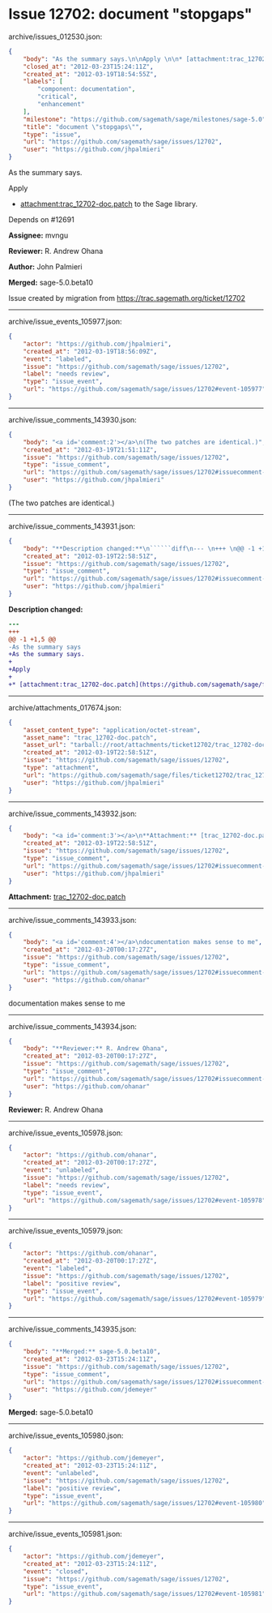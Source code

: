 # Issue 12702: document "stopgaps"

archive/issues_012530.json:
```json
{
    "body": "As the summary says.\n\nApply \n\n* [attachment:trac_12702-doc.patch](https://github.com/sagemath/sage/files/ticket12702/trac_12702-doc.patch) to the Sage library.\n\nDepends on #12691\n\n**Assignee:** mvngu\n\n**Reviewer:** R. Andrew Ohana\n\n**Author:** John Palmieri\n\n**Merged:** sage-5.0.beta10\n\nIssue created by migration from https://trac.sagemath.org/ticket/12702\n\n",
    "closed_at": "2012-03-23T15:24:11Z",
    "created_at": "2012-03-19T18:54:55Z",
    "labels": [
        "component: documentation",
        "critical",
        "enhancement"
    ],
    "milestone": "https://github.com/sagemath/sage/milestones/sage-5.0",
    "title": "document \"stopgaps\"",
    "type": "issue",
    "url": "https://github.com/sagemath/sage/issues/12702",
    "user": "https://github.com/jhpalmieri"
}
```
As the summary says.

Apply 

* [attachment:trac_12702-doc.patch](https://github.com/sagemath/sage/files/ticket12702/trac_12702-doc.patch) to the Sage library.

Depends on #12691

**Assignee:** mvngu

**Reviewer:** R. Andrew Ohana

**Author:** John Palmieri

**Merged:** sage-5.0.beta10

Issue created by migration from https://trac.sagemath.org/ticket/12702





---

archive/issue_events_105977.json:
```json
{
    "actor": "https://github.com/jhpalmieri",
    "created_at": "2012-03-19T18:56:09Z",
    "event": "labeled",
    "issue": "https://github.com/sagemath/sage/issues/12702",
    "label": "needs review",
    "type": "issue_event",
    "url": "https://github.com/sagemath/sage/issues/12702#event-105977"
}
```



---

archive/issue_comments_143930.json:
```json
{
    "body": "<a id='comment:2'></a>\n(The two patches are identical.)",
    "created_at": "2012-03-19T21:51:11Z",
    "issue": "https://github.com/sagemath/sage/issues/12702",
    "type": "issue_comment",
    "url": "https://github.com/sagemath/sage/issues/12702#issuecomment-143930",
    "user": "https://github.com/jhpalmieri"
}
```

<a id='comment:2'></a>
(The two patches are identical.)



---

archive/issue_comments_143931.json:
```json
{
    "body": "**Description changed:**\n``````diff\n--- \n+++ \n@@ -1 +1,5 @@\n-As the summary says\n+As the summary says.\n+\n+Apply \n+\n+* [attachment:trac_12702-doc.patch](https://github.com/sagemath/sage/files/ticket12702/trac_12702-doc.patch) to the Sage library.\n``````\n",
    "created_at": "2012-03-19T22:58:51Z",
    "issue": "https://github.com/sagemath/sage/issues/12702",
    "type": "issue_comment",
    "url": "https://github.com/sagemath/sage/issues/12702#issuecomment-143931",
    "user": "https://github.com/jhpalmieri"
}
```

**Description changed:**
``````diff
--- 
+++ 
@@ -1 +1,5 @@
-As the summary says
+As the summary says.
+
+Apply 
+
+* [attachment:trac_12702-doc.patch](https://github.com/sagemath/sage/files/ticket12702/trac_12702-doc.patch) to the Sage library.
``````




---

archive/attachments_017674.json:
```json
{
    "asset_content_type": "application/octet-stream",
    "asset_name": "trac_12702-doc.patch",
    "asset_url": "tarball://root/attachments/ticket12702/trac_12702-doc.patch",
    "created_at": "2012-03-19T22:58:51Z",
    "issue": "https://github.com/sagemath/sage/issues/12702",
    "type": "attachment",
    "url": "https://github.com/sagemath/sage/files/ticket12702/trac_12702-doc.patch",
    "user": "https://github.com/jhpalmieri"
}
```



---

archive/issue_comments_143932.json:
```json
{
    "body": "<a id='comment:3'></a>\n**Attachment:** [trac_12702-doc.patch](https://github.com/sagemath/sage/files/ticket12702/trac_12702-doc.patch)",
    "created_at": "2012-03-19T22:58:51Z",
    "issue": "https://github.com/sagemath/sage/issues/12702",
    "type": "issue_comment",
    "url": "https://github.com/sagemath/sage/issues/12702#issuecomment-143932",
    "user": "https://github.com/jhpalmieri"
}
```

<a id='comment:3'></a>
**Attachment:** [trac_12702-doc.patch](https://github.com/sagemath/sage/files/ticket12702/trac_12702-doc.patch)



---

archive/issue_comments_143933.json:
```json
{
    "body": "<a id='comment:4'></a>\ndocumentation makes sense to me",
    "created_at": "2012-03-20T00:17:27Z",
    "issue": "https://github.com/sagemath/sage/issues/12702",
    "type": "issue_comment",
    "url": "https://github.com/sagemath/sage/issues/12702#issuecomment-143933",
    "user": "https://github.com/ohanar"
}
```

<a id='comment:4'></a>
documentation makes sense to me



---

archive/issue_comments_143934.json:
```json
{
    "body": "**Reviewer:** R. Andrew Ohana",
    "created_at": "2012-03-20T00:17:27Z",
    "issue": "https://github.com/sagemath/sage/issues/12702",
    "type": "issue_comment",
    "url": "https://github.com/sagemath/sage/issues/12702#issuecomment-143934",
    "user": "https://github.com/ohanar"
}
```

**Reviewer:** R. Andrew Ohana



---

archive/issue_events_105978.json:
```json
{
    "actor": "https://github.com/ohanar",
    "created_at": "2012-03-20T00:17:27Z",
    "event": "unlabeled",
    "issue": "https://github.com/sagemath/sage/issues/12702",
    "label": "needs review",
    "type": "issue_event",
    "url": "https://github.com/sagemath/sage/issues/12702#event-105978"
}
```



---

archive/issue_events_105979.json:
```json
{
    "actor": "https://github.com/ohanar",
    "created_at": "2012-03-20T00:17:27Z",
    "event": "labeled",
    "issue": "https://github.com/sagemath/sage/issues/12702",
    "label": "positive review",
    "type": "issue_event",
    "url": "https://github.com/sagemath/sage/issues/12702#event-105979"
}
```



---

archive/issue_comments_143935.json:
```json
{
    "body": "**Merged:** sage-5.0.beta10",
    "created_at": "2012-03-23T15:24:11Z",
    "issue": "https://github.com/sagemath/sage/issues/12702",
    "type": "issue_comment",
    "url": "https://github.com/sagemath/sage/issues/12702#issuecomment-143935",
    "user": "https://github.com/jdemeyer"
}
```

**Merged:** sage-5.0.beta10



---

archive/issue_events_105980.json:
```json
{
    "actor": "https://github.com/jdemeyer",
    "created_at": "2012-03-23T15:24:11Z",
    "event": "unlabeled",
    "issue": "https://github.com/sagemath/sage/issues/12702",
    "label": "positive review",
    "type": "issue_event",
    "url": "https://github.com/sagemath/sage/issues/12702#event-105980"
}
```



---

archive/issue_events_105981.json:
```json
{
    "actor": "https://github.com/jdemeyer",
    "created_at": "2012-03-23T15:24:11Z",
    "event": "closed",
    "issue": "https://github.com/sagemath/sage/issues/12702",
    "type": "issue_event",
    "url": "https://github.com/sagemath/sage/issues/12702#event-105981"
}
```
